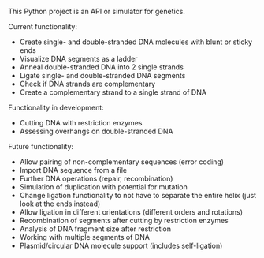 This Python project is an API or simulator for genetics.

Current functionality:
- Create single- and double-stranded DNA molecules with blunt or sticky ends
- Visualize DNA segments as a ladder
- Anneal double-stranded DNA into 2 single strands
- Ligate single- and double-stranded DNA segments
- Check if DNA strands are complementary
- Create a complementary strand to a single strand of DNA

Functionality in development:
- Cutting DNA with restriction enzymes
- Assessing overhangs on double-stranded DNA

Future functionality:
- Allow pairing of non-complementary sequences (error coding)
- Import DNA sequence from a file
- Further DNA operations (repair, recombination)
- Simulation of duplication with potential for mutation
- Change ligation functionality to not have to separate the entire helix
  (just look at the ends instead)
- Allow ligation in different orientations (different orders and rotations)
- Recombination of segments after cutting by restriction enzymes
- Analysis of DNA fragment size after restriction
- Working with multiple segments of DNA
- Plasmid/circular DNA molecule support (includes self-ligation)
